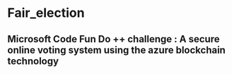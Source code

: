 # Fair_election
## Microsoft Code Fun Do ++ challenge : A secure online voting system using the azure blockchain technology
